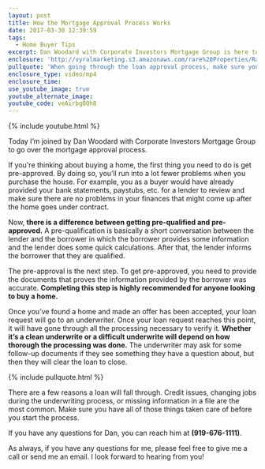 ```yaml
---
layout: post
title: How the Mortgage Approval Process Works
date: 2017-03-30 12:39:59
tags:
  - Home Buyer Tips
excerpt: Dan Woodard with Corporate Investors Mortgage Group is here to talk about the mortgage approval process.
enclosure: 'http://vyralmarketing.s3.amazonaws.com/rare%20Properties/Raleigh%20Real%20Estate-%20How%20the%20Mortgage%20Approval%20Process%20Works.mp4'
pullquote: 'When going through the loan approval process, make sure you don’t have credit issues, switch jobs, or leave anything out of your file.'
enclosure_type: video/mp4
enclosure_time:
use_youtube_image: true
youtube_alternate_image:
youtube_code: veAirbgOQh8
---
```



{% include youtube.html %}

Today I’m joined by Dan Woodard with Corporate Investors Mortgage Group to go over the mortgage approval process.

If you're thinking about buying a home, the first thing you need to do is get pre-approved. By doing so, you’ll run into a lot fewer problems when you purchase the house. For example, you as a buyer would have already provided your bank statements, paystubs, etc. for a lender to review and make sure there are no problems in your finances that might come up after the home goes under contract.

Now, **there is a difference between getting pre-qualified and pre-approved.** A pre-qualification is basically a short conversation between the lender and the borrower in which the borrower provides some information and the lender does some quick calculations. After that, the lender informs the borrower that they are qualified.

The pre-approval is the next step. To get pre-approved, you need to provide the documents that proves the information provided by the borrower was accurate. **Completing this step is highly recommended for anyone looking to buy a home.**

Once you’ve found a home and made an offer has been accepted, your loan request will go to an underwriter. Once your loan request reaches this point, it will have gone through all the processing necessary to verify it. **Whether it’s a clean underwrite or a difficult underwrite will depend on how thorough the processing was done.** The underwriter may ask for some follow-up documents if they see something they have a question about, but then they will clear the loan to close.

{% include pullquote.html %}

There are a few reasons a loan will fall through. Credit issues, changing jobs during the underwriting process, or missing information in a file are the most common. Make sure you have all of those things taken care of before you start the process.

If you have any questions for Dan, you can reach him at **(919-676-1111)**.

As always, if you have any questions for me, please feel free to give me a call or send me an email. I look forward to hearing from you!

